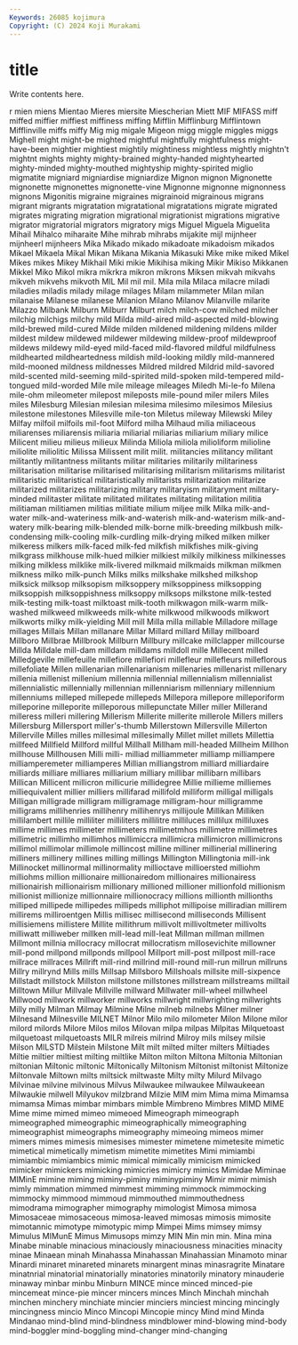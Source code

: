 ```yaml
---
Keywords: 26085 kojimura
Copyright: (C) 2024 Koji Murakami
---
```


# title

Write contents here.



r mien miens Mientao Mieres miersite Miescherian Miett MIF MIFASS
miff miffed miffier miffiest miffiness miffing Mifflin Mifflinburg Mifflintown Mifflinville
miffs miffy Mig mig migale Migeon migg miggle miggles miggs
Mighell might might-be mighted mightful mightfully mightfulness might-have-been mightier mightiest
mightily mightiness mightless mightly mightn't mightnt mights mighty mighty-brained mighty-handed
mightyhearted mighty-minded mighty-mouthed mightyship mighty-spirited miglio migmatite migniard migniardise migniardize
Mignon mignon Mignonette mignonette mignonettes mignonette-vine Mignonne mignonne mignonness mignons
Migonitis migraine migraines migrainoid migrainous migrans migrant migrants migratation migratational
migratations migrate migrated migrates migrating migration migrational migrationist migrations migrative
migrator migratorial migrators migratory migs Miguel Miguela Miguelita Mihail Mihalco
miharaite Mihe mihrab mihrabs mijakite mijl mijnheer mijnheerl mijnheers Mika
Mikado mikado mikadoate mikadoism mikados Mikael Mikaela Mikal Mikan Mikana
Mikania Mikasuki Mike mike miked Mikel Mikes mikes Mikey Mikhail
Miki mikie Mikihisa miking Mikir Mikiso Mikkanen Mikkel Miko Mikol
mikra mikrkra mikron mikrons Miksen mikvah mikvahs mikveh mikvehs mikvoth
MIL Mil mil mil. Mila mila Milaca milacre miladi miladies
miladis milady milage milages Milam milammeter Milan milan milanaise Milanese
milanese Milanion Milano Milanov Milanville milarite Milazzo Milbank Milburn Milburr
Milburt milch milch-cow milched milcher milchig milchigs milchy mild Milda
mild-aired mild-aspected mild-blowing mild-brewed mild-cured Milde milden mildened mildening mildens
milder mildest mildew mildewed mildewer mildewing mildew-proof mildewproof mildews mildewy
mild-eyed mild-faced mild-flavored mildful mildfulness mildhearted mildheartedness mildish mild-looking mildly
mild-mannered mild-mooned mildness mildnesses Mildred mildred Mildrid mild-savored mild-scented mild-seeming
mild-spirited mild-spoken mild-tempered mild-tongued mild-worded Mile mile mileage mileages Miledh
Mi-le-fo Milena mile-ohm mileometer milepost mileposts mile-pound miler milers Miles
miles Milesburg Milesian milesian milesima milesimo milesimos Milesius milestone milestones
Milesville mile-ton Miletus mileway Milewski Miley Milfay milfoil milfoils mil-foot
Milford milha Milhaud milia miliaceous miliarenses miliarensis miliaria miliarial miliarias
miliarium miliary milice Milicent milieu milieus milieux Milinda Miliola miliola
milioliform milioline miliolite miliolitic Milissa Milissent milit milit. militancies militancy
militant militantly militantness militants militar militaries militarily militariness militarisation militarise
militarised militarising militarism militarisms militarist militaristic militaristical militaristically militarists militarization
militarize militarized militarizes militarizing military militaryism militaryment military-minded militaster militate
militated militates militating militation militia militiaman militiamen militias militiate milium
miljee milk Milka milk-and-water milk-and-wateriness milk-and-waterish milk-and-waterism milk-and-watery milk-bearing milk-blended
milk-borne milk-breeding milkbush milk-condensing milk-cooling milk-curdling milk-drying milked milken milker
milkeress milkers milk-faced milk-fed milkfish milkfishes milk-giving milkgrass milkhouse milk-hued
milkier milkiest milkily milkiness milkinesses milking milkless milklike milk-livered milkmaid
milkmaids milkman milkmen milkness milko milk-punch Milks milks milkshake milkshed
milkshop milksick milksop milksopism milksoppery milksoppiness milksopping milksoppish milksoppishness milksoppy
milksops milkstone milk-tested milk-testing milk-toast milktoast milk-tooth milkwagon milk-warm milk-washed
milkweed milkweeds milk-white milkwood milkwoods milkwort milkworts milky milk-yielding Mill
mill Milla milla millable Milladore millage millages Millais Millan millanare
Millar Millard millard Millay millboard Millboro Millbrae Millbrook Millburn Millbury
millcake millclapper millcourse Millda Milldale mill-dam milldam milldams milldoll mille
Millecent milled Milledgeville millefeuille millefiore millefiori millefleur millefleurs milleflorous millefoliate
Millen millenarian millenarianism millenaries millenarist millenary millenia millenist millenium millennia
millennial millennialism millennialist millennialistic millennially millennian millenniarism millenniary millennium millenniums
milleped millepede millepeds Millepora millepore milleporiform milleporine milleporite milleporous millepunctate
Miller miller Millerand milleress milleri millering Millerism Millerite millerite millerole
Millers millers Millersburg Millersport miller's-thumb Millerstown Millersville Millerton Millerville Milles
milles millesimal millesimally Millet millet millets Millettia millfeed Millfield Millford
millful Millhall Millham mill-headed Millheim Millhon millhouse Millhousen Milli milli-
milliad milliammeter milliamp milliampere milliamperemeter milliamperes Millian milliangstrom milliard milliardaire
milliards milliare milliares milliarium milliary millibar millibarn millibars Millican Millicent
millicron millicurie millidegree Millie millieme milliemes milliequivalent millier milliers millifarad
millifold milliform milligal milligals Milligan milligrade milligram milligramage milligram-hour milligramme
milligrams millihenries millihenry millihenrys millijoule Millikan Milliken millilambert millile milliliter
milliliters millilitre milliluces millilux milliluxes millime millimes millimeter millimeters millimetmhos
millimetre millimetres millimetric millimho millimhos millimiccra millimicra millimicron millimicrons millimol
millimolar millimole millincost milline milliner millinerial millinering milliners millinery millines
milling millings Millington Millingtonia mill-ink Millinocket millinormal millinormality millioctave millioersted
milliohm milliohms million millionaire millionairedom millionaires millionairess millionairish millionairism millionary
millioned millioner millionfold millionism millionist millionize millionnaire millionocracy millions millionth
millionths milliped millipede millipedes millipeds milliphot millipoise milliradian millirem millirems
milliroentgen Millis millisec millisecond milliseconds Millisent millisiemens millistere Millite millithrum
millivolt millivoltmeter millivolts milliwatt milliweber millken mill-lead mill-leat Millman millman
millmen Millmont millnia millocracy millocrat millocratism millosevichite millowner mill-pond millpond
millponds millpool Millport mill-post millpost mill-race millrace millraces Millrift mill-rind
millrind mill-round mill-run millrun millruns Millry millrynd Mills mills Millsap
Millsboro Millshoals millsite mill-sixpence Millstadt millstock Millston millstone millstones millstream
millstreams milltail Milltown Millur Millvale Millville millward Millwater mill-wheel millwheel
Millwood millwork millworker millworks millwright millwrighting millwrights Milly milly Milman
Milmay Milmine Milne milneb milnebs Milner milner Milnesand Milnesville MILNET
Milnor Milo milo milometer Milon Milone milor milord milords Milore
Milos milos Milovan milpa milpas Milpitas Milquetoast milquetoast milquetoasts MILR
milreis milrind Milroy mils milsey milsie Milson MILSTD Milstein Milstone
Milt milt milted milter milters Miltiades Miltie miltier miltiest milting
miltlike Milton milton Miltona Miltonia Miltonian miltonian Miltonic miltonic Miltonically
Miltonism Miltonist miltonist Miltonize Miltonvale Miltown milts miltsick miltwaste Milty
milty Milurd Milvago Milvinae milvine milvinous Milvus Milwaukee milwaukee Milwaukeean
Milwaukie milwell Milyukov milzbrand Milzie MIM mim Mima mima Mimamsa
mimamsa Mimas mimbar mimbars mimble Mimbreno Mimbres MIMD MIME Mime
mime mimed mimeo mimeoed Mimeograph mimeograph mimeographed mimeographic mimeographically mimeographing
mimeographist mimeographs mimeography mimeoing mimeos mimer mimers mimes mimesis mimesises
mimester mimetene mimetesite mimetic mimetical mimetically mimetism mimetite mimetites Mimi
mimiambi mimiambic mimiambics mimic mimical mimically mimicism mimicked mimicker mimickers
mimicking mimicries mimicry mimics Mimidae Miminae MIMinE mimine miming miminy-piminy
miminypiminy Mimir mimir mimish mimly mimmation mimmed mimmest mimming mimmock
mimmocking mimmocky mimmood mimmoud mimmouthed mimmouthedness mimodrama mimographer mimography mimologist
Mimosa mimosa Mimosaceae mimosaceous mimosa-leaved mimosas mimosis mimosite mimotannic mimotype
mimotypic mimp Mimpei Mims mimsey mimsy Mimulus MIMunE Mimus Mimusops
mimzy MIN Min min min. Mina mina Minabe minable minacious
minaciously minaciousness minacities minacity minae Minaean minah Minahassa Minahassan Minahassian
Minamoto minar Minardi minaret minareted minarets minargent minas minasragrite Minatare
minatnrial minatorial minatorially minatories minatorily minatory minauderie minaway minbar minbu
Minburn MINCE mince minced minced-pie mincemeat mince-pie mincer mincers minces
Minch Minchah minchah minchen minchery minchiate mincier minciers minciest mincing
mincingly mincingness mincio Minco Mincopi Mincopie mincy Mind mind Minda
Mindanao mind-blind mind-blindness mindblower mind-blowing mind-body mind-boggler mind-boggling mind-changer mind-changing
